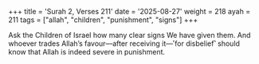 +++
title = 'Surah 2, Verses 211'
date = '2025-08-27'
weight = 218
ayah = 211
tags = ["allah", "children", "punishment", "signs"]
+++

Ask the Children of Israel how many clear signs We have given them. And whoever trades Allah’s favour—after receiving it—˹for disbelief˺ should know that Allah is indeed severe in punishment.